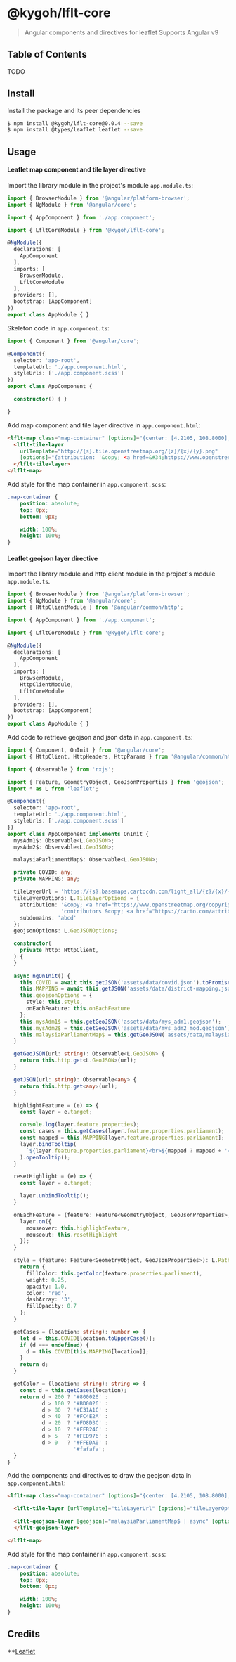 # @kygoh/lflt-core

> Angular components and directives for leaflet
> Supports Angular v9

## Table of Contents
TODO


## Install
Install the package and its peer dependencies
```bash
$ npm install @kygoh/lflt-core@0.0.4 --save
$ npm install @types/leaflet leaflet --save
```

## Usage

#### Leaflet map component and tile layer directive

Import the library module in the project's module `app.module.ts`:
```ts
import { BrowserModule } from '@angular/platform-browser';
import { NgModule } from '@angular/core';

import { AppComponent } from './app.component';

import { LfltCoreModule } from '@kygoh/lflt-core';

@NgModule({
  declarations: [
    AppComponent
  ],
  imports: [
    BrowserModule,
    LfltCoreModule
  ],
  providers: [],
  bootstrap: [AppComponent]
})
export class AppModule { }
```

Skeleton code in `app.component.ts`:
```ts
import { Component } from '@angular/core';

@Component({
  selector: 'app-root',
  templateUrl: './app.component.html',
  styleUrls: ['./app.component.scss']
})
export class AppComponent {

  constructor() { }

}
```

Add map component and tile layer directive in `app.component.html`:
```html
<lflt-map class="map-container" [options]="{center: [4.2105, 108.8000], zoom: 6}">
  <lflt-tile-layer
    urlTemplate="http://{s}.tile.openstreetmap.org/{z}/{x}/{y}.png"
    [options]="{attribution: '&copy; <a href=&#34;https://www.openstreetmap.org/copyright&#34;>OpenStreetMap</a> contributors'}">
  </lflt-tile-layer>
</lflt-map>
```

Add style for the map container in `app.component.scss`:
```scss
.map-container {
    position: absolute;
    top: 0px;
    bottom: 0px;

    width: 100%;
    height: 100%;
}
```

#### Leaflet geojson layer directive

Import the library module and http client module in the project's module `app.module.ts`.
```ts
import { BrowserModule } from '@angular/platform-browser';
import { NgModule } from '@angular/core';
import { HttpClientModule } from '@angular/common/http';

import { AppComponent } from './app.component';

import { LfltCoreModule } from '@kygoh/lflt-core';

@NgModule({
  declarations: [
    AppComponent
  ],
  imports: [
    BrowserModule,
    HttpClientModule,
    LfltCoreModule
  ],
  providers: [],
  bootstrap: [AppComponent]
})
export class AppModule { }
```

Add code to retrieve geojson and json data in `app.component.ts`:
```ts
import { Component, OnInit } from '@angular/core';
import { HttpClient, HttpHeaders, HttpParams } from '@angular/common/http';

import { Observable } from 'rxjs';

import { Feature, GeometryObject, GeoJsonProperties } from 'geojson';
import * as L from 'leaflet';

@Component({
  selector: 'app-root',
  templateUrl: './app.component.html',
  styleUrls: ['./app.component.scss']
})
export class AppComponent implements OnInit {
  mysAdm1$: Observable<L.GeoJSON>;
  mysAdm2$: Observable<L.GeoJSON>;

  malaysiaParliamentMap$: Observable<L.GeoJSON>;

  private COVID: any;
  private MAPPING: any;

  tileLayerUrl = 'https://{s}.basemaps.cartocdn.com/light_all/{z}/{x}/{y}{r}.png';
  tileLayerOptions: L.TileLayerOptions = {
    attribution: '&copy; <a href="https://www.openstreetmap.org/copyright">OpenStreetMap</a> ' +
                 'contributors &copy; <a href="https://carto.com/attributions">CARTO</a>',
    subdomains: 'abcd'
  };
  geojsonOptions: L.GeoJSONOptions;

  constructor(
    private http: HttpClient,
  ) {
  }

  async ngOnInit() {
    this.COVID = await this.getJSON('assets/data/covid.json').toPromise();
    this.MAPPING = await this.getJSON('assets/data/district-mapping.json').toPromise();
    this.geojsonOptions = {
      style: this.style,
      onEachFeature: this.onEachFeature
    };
    this.mysAdm1$ = this.getGeoJSON('assets/data/mys_adm1.geojson');
    this.mysAdm2$ = this.getGeoJSON('assets/data/mys_adm2_mod.geojson');
    this.malaysiaParliamentMap$ = this.getGeoJSON('assets/data/malaysia_parliamentary_carto_2018.geojson');
  }

  getGeoJSON(url: string): Observable<L.GeoJSON> {
    return this.http.get<L.GeoJSON>(url);
  }

  getJSON(url: string): Observable<any> {
    return this.http.get<any>(url);
  }

  highlightFeature = (e) => {
    const layer = e.target;

    console.log(layer.feature.properties);
    const cases = this.getCases(layer.feature.properties.parliament);
    const mapped = this.MAPPING[layer.feature.properties.parliament];
    layer.bindTooltip(
      `${layer.feature.properties.parliament}<br>${mapped ? mapped + '<br>' : ''}${cases ? cases : 'no'} case(s)`
    ).openTooltip();
  }

  resetHighlight = (e) => {
    const layer = e.target;

    layer.unbindTooltip();
  }

  onEachFeature = (feature: Feature<GeometryObject, GeoJsonProperties>, layer: L.Layer) => {
    layer.on({
      mouseover: this.highlightFeature,
      mouseout: this.resetHighlight
    });
  }

  style = (feature: Feature<GeometryObject, GeoJsonProperties>): L.PathOptions => {
    return {
      fillColor: this.getColor(feature.properties.parliament),
      weight: 0.25,
      opacity: 1.0,
      color: 'red',
      dashArray: '3',
      fillOpacity: 0.7
    };
  }

  getCases = (location: string): number => {
    let d = this.COVID[location.toUpperCase()];
    if (d === undefined) {
      d = this.COVID[this.MAPPING[location]];
    }
    return d;
  }

  getColor = (location: string): string => {
    const d = this.getCases(location);
    return d > 200 ? '#800026' :
           d > 100 ? '#BD0026' :
           d > 80  ? '#E31A1C' :
           d > 40  ? '#FC4E2A' :
           d > 20  ? '#FD8D3C' :
           d > 10  ? '#FEB24C' :
           d > 5   ? '#FED976' :
           d > 0   ? '#FFEDA0' :
                     '#fafafa';
  }
}
```

Add the components and directives to draw the geojson data in `app.component.html`:
```html
<lflt-map class="map-container" [options]="{center: [4.2105, 108.8000], zoom: 6}">

  <lflt-tile-layer [urlTemplate]="tileLayerUrl" [options]="tileLayerOptions"></lflt-tile-layer>

  <lflt-geojson-layer [geojson]="malaysiaParliamentMap$ | async" [options]="geojsonOptions">
  </lflt-geojson-layer>

</lflt-map>
```

Add style for the map container in `app.component.scss`:
```scss
.map-container {
    position: absolute;
    top: 0px;
    bottom: 0px;

    width: 100%;
    height: 100%;
}
```

## Credits
**[Leaflet](http://leafletjs.com/)